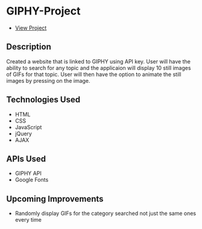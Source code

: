 # GIPHY-Project

* [View Project](https://rishabh7890.github.io/TheGiphyFactory/)

## Description
Created a website that is linked to GIPHY using API key. User will have the ability to search for any topic and the applicaion will display 10 still images of GIFs for that topic. User will then have the option to animate the still images by pressing on the image. 

## Technologies Used
- HTML
- CSS
- JavaScript
- jQuery
- AJAX

## APIs Used
- GIPHY API
- Google Fonts


## Upcoming Improvements

- Randomly display GIFs for the category searched not just the same ones every time



